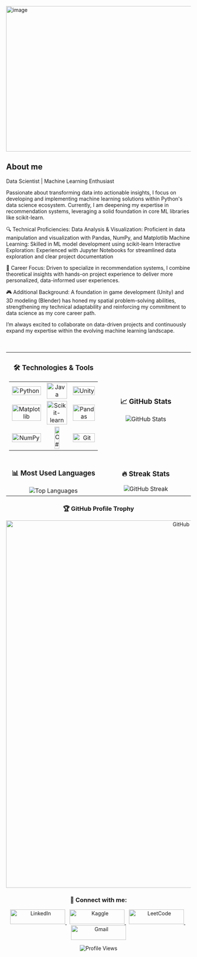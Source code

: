 <img width="1584" height="396" alt="image" src="https://github.com/user-attachments/assets/e46ea09f-bc18-4117-a0a3-68afdd16aca5" />


<p>
  
  
  <h2>About me</h2>
    
Data Scientist | Machine Learning Enthusiast

Passionate about transforming data into actionable insights, I focus on developing and implementing machine learning solutions within Python's data science ecosystem. Currently, I am deepening my expertise in recommendation systems, leveraging a solid foundation in core ML libraries like scikit-learn.

🔍 Technical Proficiencies:
Data Analysis & Visualization: Proficient in data manipulation and visualization with Pandas, NumPy, and Matplotlib
Machine Learning: Skilled in ML model development using scikit-learn
Interactive Exploration: Experienced with Jupyter Notebooks for streamlined data exploration and clear project documentation

🎯 Career Focus:
Driven to specialize in recommendation systems, I combine theoretical insights with hands-on project experience to deliver more personalized, data-informed user experiences.

🎮 Additional Background:
A foundation in game development (Unity) and 3D modeling (Blender) has honed my spatial problem-solving abilities, strengthening my technical adaptability and reinforcing my commitment to data science as my core career path.

I’m always excited to collaborate on data-driven projects and continuously expand my expertise within the evolving machine learning landscape.
  <br><br><br>
  
<table align="center">

  <tr>
    <td width="50%" align="center">
      <h3>🛠️ Technologies & Tools</h3>
      <table>
        <tr>
          <td align="center">
            <img src="https://img.shields.io/badge/Python-3776AB?style=for-the-badge&logo=python&logoColor=white" width="100%" alt="Python" />
          </td>
          <td align="center">
            <img src="https://img.shields.io/badge/Java-ED8B00?style=for-the-badge&logo=openjdk&logoColor=white" width="100%" alt="Java" />
          </td>
          <td align="center">
            <img src="https://img.shields.io/badge/Unity-100000?style=for-the-badge&logo=unity&logoColor=white" width="100%" alt="Unity" />
          </td>
        </tr>
        <tr>
          <td align="center">
            <img src="https://img.shields.io/badge/Matplotlib-11557c?style=for-the-badge&logo=python&logoColor=white" width="100%" alt="Matplotlib" />
          </td>
          <td align="center">
            <img src="https://img.shields.io/badge/scikit--learn-F7931E?style=for-the-badge&logo=scikit-learn&logoColor=white" width="100%" alt="Scikit-learn" />
          </td>
          <td align="center">
            <img src="https://img.shields.io/badge/Pandas-150458?style=for-the-badge&logo=pandas&logoColor=white" width="100%" alt="Pandas" />
          </td>
        </tr>
        <tr>
          <td align="center">
            <img src="https://img.shields.io/badge/NumPy-013243?style=for-the-badge&logo=numpy&logoColor=white" width="100%" alt="NumPy" />
          </td>
          <td align="center">
            <img src="https://img.shields.io/badge/C%23-239120?style=for-the-badge&logo=c-sharp&logoColor=white" width="50%" alt="C#" />
          </td>
          <td align="center">
            <img src="https://img.shields.io/badge/Git-F05032?style=for-the-badge&logo=git&logoColor=white" width="100%" alt="Git" />
          </td>
        </tr>
      </table>
    </td>
    <td width="50%" align="center">
      <h3>📈 GitHub Stats</h3>
      <img src="https://github-readme-stats.vercel.app/api?username=osman-tkdmr&show_icons=true&theme=radical" alt="GitHub Stats" />
    </td>
    
  </tr>
  <tr>
    <td width="50%" align="center">
      <h3>📊 Most Used Languages</h3>
      <img src="https://github-readme-stats.vercel.app/api/top-langs/?username=osman-tkdmr&layout=compact&theme=radical" alt="Top Languages" />
    </td>
    <td width="50%" align="center">
      <h3>🔥 Streak Stats</h3>
      <img src="https://github-readme-streak-stats.herokuapp.com/?user=osman-tkdmr&theme=radical" alt="GitHub Streak" />
    </td>
  </tr>
</table>

<div align="center">
  <h3>🏆 GitHub Profile Trophy</h3>
  <img src="https://github-profile-trophy.vercel.app/?username=osman-tkdmr&theme=radical&row=1" width= "1000" alt="GitHub Trophies" />
</div>

<div align="center">
  <h3>🤝 Connect with me:</h3>
  <p>
    <a href="https://www.linkedin.com/in/osman-tekdamar-324ba4251" target="_blank">
      <img src="https://img.shields.io/badge/LinkedIn-0077B5?style=for-the-badge&logo=linkedin&logoColor=white" width="150" height="40" alt="LinkedIn"  /> 
    </a>&nbsp;
    <a href="https://www.kaggle.com/osmantekdamar" target="_blank">
      <img src="https://img.shields.io/badge/Kaggle-20BEFF?style=for-the-badge&logo=kaggle&logoColor=white" width="150" height="40" alt="Kaggle" />
    </a>&nbsp;
    <a href="https://leetcode.com/osman_tkdmr/" target="_blank">
      <img src="https://img.shields.io/badge/LeetCode-FFA116?style=for-the-badge&logo=leetcode&logoColor=white" width="150" height="40" alt="LeetCode" />
    </a>&nbsp;
    <a href="mailto:osmantekdmr@gmail.com">
      <img src="https://img.shields.io/badge/Gmail-D14836?style=for-the-badge&logo=gmail&logoColor=white" width="150" height="40" alt="Gmail" />
    </a>
  </p>
</div>

<div align="center">
  <img src="https://komarev.com/ghpvc/?username=osman-tkdmr&color=blueviolet" alt="Profile Views" />
</div>
